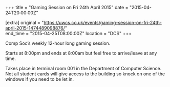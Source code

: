 +++
title = "Gaming Session on Fri 24th April 2015"
date = "2015-04-24T20:00:00Z"

[extra]
original = "https://uwcs.co.uk/events/gaming-session-on-fri-24th-april-2015-1474489098876/"    
end_time = "2015-04-25T08:00:00Z"
location = "DCS"
+++

Comp Soc’s weekly 12-hour long gaming session.

Starts at 8:00pm and ends at 8:00am but feel free to arrive/leave at any time.

Takes place in terminal room 001 in the Department of Computer Science. Not all student cards will give access to the building so knock on one of the windows if you need to be let in.

